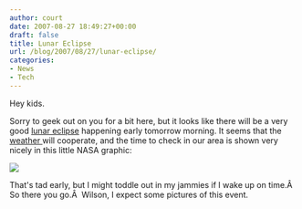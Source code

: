 ```yaml
---
author: court
date: 2007-08-27 18:49:27+00:00
draft: false
title: Lunar Eclipse
url: /blog/2007/08/27/lunar-eclipse/
categories:
- News
- Tech
---
```


Hey kids.

Sorry to geek out on you for a bit here, but it looks like there will be a very good [lunar eclipse](http://sunearth.gsfc.nasa.gov/eclipse/LEmono/TLE2007Aug28/TLE2007Aug28.html) happening early tomorrow morning.  It seems that the [weather ](http://www.weatheroffice.gc.ca/city/pages/on-118_metric_e.html)will cooperate, and the time to check in our area is shown very nicely in this little NASA graphic:

![](http://sunearth.gsfc.nasa.gov/eclipse/LEmono/TLE2007Aug28/image/TLE2007Aug28-EDT.GIF)


That's tad early, but I might toddle out in my jammies if I wake up on time.Â  So there you go.Â  Wilson, I expect some pictures of this event.
